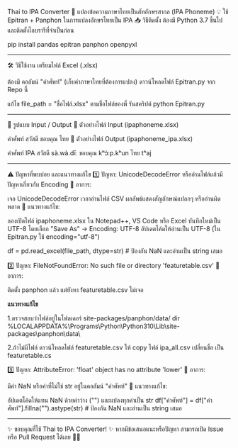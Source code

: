 Thai to IPA Converter
📌 แปลงข้อความภาษาไทยเป็นสัทอักษรสากล (IPA Phoneme)
💡 ใช้ Epitran + Panphon ในการแปลงอักษรไทยเป็น IPA
📥 วิธีติดตั้ง
ต้องมี Python 3.7 ขึ้นไป และติดตั้งไลบรารีที่จำเป็นก่อน

pip install pandas epitran panphon openpyxl

---------------------------------------------------------

🛠️ วิธีใช้งาน
เตรียมไฟล์ Excel (.xlsx)

ต้องมี คอลัมน์ "คำศัพท์" (เก็บคำภาษาไทยที่ต้องการแปลง)
ดาวน์โหลดไฟล์ Epitran.py จาก Repo นี้

แก้ไข file_path = "ชื่อไฟล์.xlsx" ตามชื่อไฟล์ของพี่
รันสคริปต์
python Epitran.py

-----------------------------------------------------------

📂 รูปแบบ Input / Output
📌 ตัวอย่างไฟล์ Input (ipaphoneme.xlsx)

คำศัพท์
สวัสดี
ขอบคุณ
ไทย
📌 ตัวอย่างไฟล์ Output (ipaphoneme_ipa.xlsx)

คำศัพท์	IPA
สวัสดี	sà.wà.dīː
ขอบคุณ	kʰɔ̀ːp.kʰun
ไทย	tʰaj

----------------------------------------------------------
⚠️ ปัญหาที่พบบ่อย และแนวทางแก้ไข
1️⃣ ปัญหา: UnicodeDecodeError หรืออ่านไฟล์แล้วมีปัญหาเกี่ยวกับ Encoding
🔹 อาการ:

เจอ UnicodeDecodeError เวลาอ่านไฟล์ CSV
ผลลัพธ์แสดงสัญลักษณ์แปลกๆ หรืออ่านผิดพลาด
🔹 แนวทางแก้ไข:

ลองเปิดไฟล์ ipaphoneme.xlsx ใน Notepad++, VS Code หรือ Excel
บันทึกใหม่เป็น UTF-8 โดยเลือก "Save As" → Encoding: UTF-8
อัปเดตโค้ดให้อ่านเป็น UTF-8 (ใน Epitran.py ใช้ encoding="utf-8")

df = pd.read_excel(file_path, dtype=str)  # ป้องกัน NaN และอ่านเป็น string เสมอ

2️⃣ ปัญหา: FileNotFoundError: No such file or directory 'featuretable.csv'
🔹 อาการ:

ติดตั้ง panphon แล้ว แต่ยังหา featuretable.csv ไม่เจอ

**แนวทางแก้ไข**

1.ตรวจสอบว่าไฟล์อยู่ในโฟลเดอร์ site-packages/panphon/data/
dir %LOCALAPPDATA%\Programs\Python\Python310\Lib\site-packages\panphon\data\

2.ถ้าไม่มีไฟล์ ดาวน์โหลดไฟล์ featuretable.csv ให้ copy ไฟล์ ipa_all.csv เปลี่ยนชื่อ เป็น featuretable.cs


3️⃣ ปัญหา: AttributeError: 'float' object has no attribute 'lower'
🔹 อาการ:

มีค่า NaN หรือค่าที่ไม่ใช่ str อยู่ในคอลัมน์ "คำศัพท์"
🔹 แนวทางแก้ไข:

อัปเดตโค้ดให้แทน NaN ด้วยค่าว่าง ("") และแปลงทุกค่าเป็น str
df["คำศัพท์"] = df["คำศัพท์"].fillna("").astype(str)  # ป้องกัน NaN และอ่านเป็น string เสมอ

---------------------------------------------------------------------

✨ ขอบคุณที่ใช้ Thai to IPA Converter! ✨
หากมีข้อเสนอแนะหรือปัญหา สามารถเปิด Issue หรือ Pull Request ได้เลย 💖🚀

